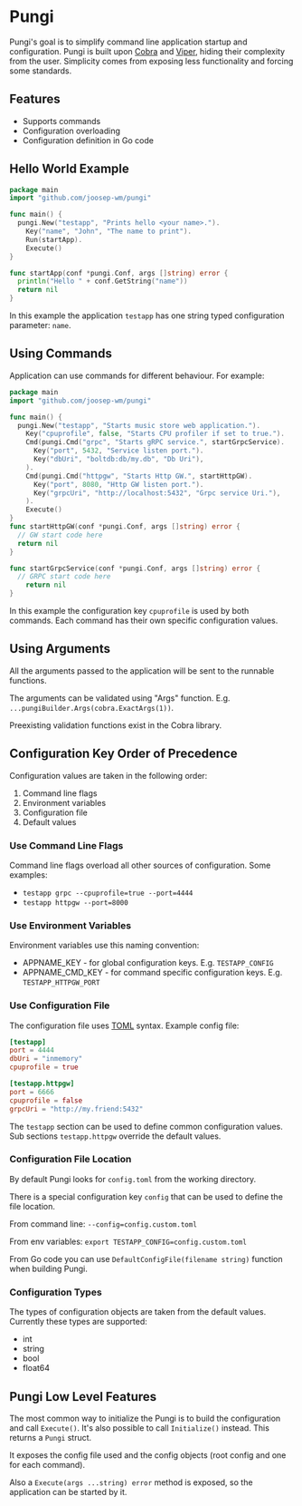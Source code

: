 # Pungi
Pungi's goal is to simplify command line application startup and configuration. Pungi is built upon [Cobra](https://github.com/spf13/cobra) and [Viper](https://github.com/spf13/viper), hiding their complexity from the user. Simplicity comes from exposing less functionality and forcing some standards.

## Features
* Supports commands
* Configuration overloading
* Configuration definition in Go code

## Hello World Example
```go
package main
import "github.com/joosep-wm/pungi"

func main() {
  pungi.New("testapp", "Prints hello <your name>.").
    Key("name", "John", "The name to print").
    Run(startApp).
    Execute()
}

func startApp(conf *pungi.Conf, args []string) error {
  println("Hello " + conf.GetString("name"))
  return nil
}
```
In this example the application `testapp` has one string typed configuration parameter: `name`.

## Using Commands 
Application can use commands for different behaviour.
For example:
```go
package main
import "github.com/joosep-wm/pungi"

func main() {
  pungi.New("testapp", "Starts music store web application.").
    Key("cpuprofile", false, "Starts CPU profiler if set to true.").
    Cmd(pungi.Cmd("grpc", "Starts gRPC service.", startGrpcService).
      Key("port", 5432, "Service listen port.").
      Key("dbUri", "boltdb:db/my.db", "Db Uri"),
    ).
    Cmd(pungi.Cmd("httpgw", "Starts Http GW.", startHttpGW).
      Key("port", 8080, "Http GW listen port.").
      Key("grpcUri", "http://localhost:5432", "Grpc service Uri."),
    ).
    Execute()
}
func startHttpGW(conf *pungi.Conf, args []string) error {
  // GW start code here
  return nil
}

func startGrpcService(conf *pungi.Conf, args []string) error {
  // GRPC start code here
    return nil
}
```
In this example the configuration key `cpuprofile` is used by both commands. Each command has their own specific configuration values.

## Using Arguments
All the arguments passed to the application will be sent to the runnable functions.

The arguments can be validated using "Args" function. E.g. `...pungiBuilder.Args(cobra.ExactArgs(1))`.

Preexisting validation functions exist in the Cobra library.

## Configuration Key Order of Precedence
Configuration values are taken in the following order:  
1. Command line flags
2. Environment variables
3. Configuration file
4. Default values

### Use Command Line Flags
Command line flags overload all other sources of configuration. Some examples:
* `testapp grpc --cpuprofile=true --port=4444`
* `testapp httpgw --port=8000`

### Use Environment Variables
Environment variables use this naming convention: 
* APPNAME_KEY - for global configuration keys. E.g. `TESTAPP_CONFIG`
* APPNAME_CMD_KEY - for command specific configuration keys. E.g. `TESTAPP_HTTPGW_PORT`

### Use Configuration File
The configuration file uses [TOML](https://github.com/toml-lang/toml) syntax.
Example config file:
```toml
[testapp]
port = 4444
dbUri = "inmemory"
cpuprofile = true

[testapp.httpgw]
port = 6666
cpuprofile = false
grpcUri = "http://my.friend:5432"
```
The `testapp` section can be used to define common configuration values. Sub sections `testapp.httpgw` override the default values.  

### Configuration File Location
By default Pungi looks for `config.toml` from the working directory.

There is a special configuration key `config` that can be used to define the file location.

From command line: `--config=config.custom.toml`

From env variables: `export TESTAPP_CONFIG=config.custom.toml` 

From Go code you can use `DefaultConfigFile(filename string)` function when building Pungi.

### Configuration Types
The types of configuration objects are taken from the default values. Currently these types are supported:
* int
* string
* bool
* float64 

## Pungi Low Level Features
The most common way to initialize the Pungi is to build the configuration and call `Execute()`. It's also possible to call `Initialize()` instead. This returns a `Pungi` struct.

It exposes the config file used and the config objects (root config and one for each command). 

Also a `Execute(args ...string) error` method is exposed, so the application can be started by it. 